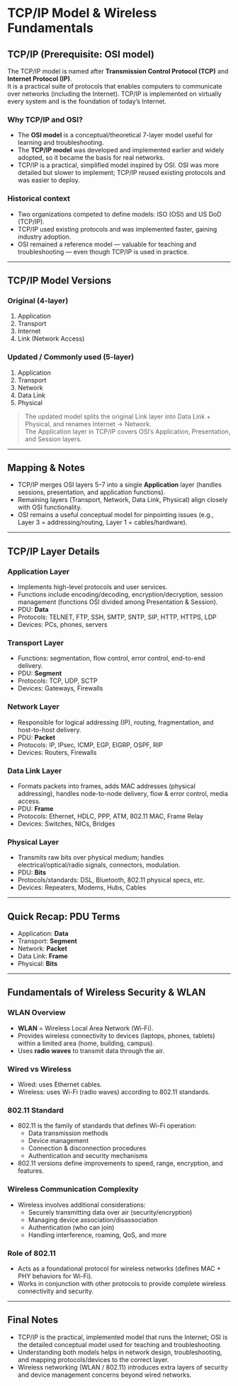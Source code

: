 # TCP/IP Model & Wireless Fundamentals

## TCP/IP (Prerequisite: OSI model)

The TCP/IP model is named after **Transmission Control Protocol (TCP)** and **Internet Protocol (IP)**.  
It is a practical suite of protocols that enables computers to communicate over networks (including the Internet). TCP/IP is implemented on virtually every system and is the foundation of today’s Internet.

### Why TCP/IP and OSI?
- The **OSI model** is a conceptual/theoretical 7-layer model useful for learning and troubleshooting.
- The **TCP/IP model** was developed and implemented earlier and widely adopted, so it became the basis for real networks.
- TCP/IP is a practical, simplified model inspired by OSI. OSI was more detailed but slower to implement; TCP/IP reused existing protocols and was easier to deploy.

### Historical context
- Two organizations competed to define models: ISO (OSI) and US DoD (TCP/IP).
- TCP/IP used existing protocols and was implemented faster, gaining industry adoption.
- OSI remained a reference model — valuable for teaching and troubleshooting — even though TCP/IP is used in practice.

---

## TCP/IP Model Versions

### Original (4-layer)
1. Application
2. Transport
3. Internet
4. Link (Network Access)

### Updated / Commonly used (5-layer)
1. Application
2. Transport
3. Network
4. Data Link
5. Physical

> The updated model splits the original Link layer into Data Link + Physical, and renames Internet → Network.  
> The Application layer in TCP/IP covers OSI’s Application, Presentation, and Session layers.

---

## Mapping & Notes
- TCP/IP merges OSI layers 5–7 into a single **Application** layer (handles sessions, presentation, and application functions).
- Remaining layers (Transport, Network, Data Link, Physical) align closely with OSI functionality.
- OSI remains a useful conceptual model for pinpointing issues (e.g., Layer 3 = addressing/routing, Layer 1 = cables/hardware).

---

## TCP/IP Layer Details

### Application Layer
- Implements high-level protocols and user services.
- Functions include encoding/decoding, encryption/decryption, session management (functions OSI divided among Presentation & Session).
- PDU: **Data**
- Protocols: TELNET, FTP, SSH, SMTP, SNTP, SIP, HTTP, HTTPS, LDP
- Devices: PCs, phones, servers

### Transport Layer
- Functions: segmentation, flow control, error control, end-to-end delivery.
- PDU: **Segment**
- Protocols: TCP, UDP, SCTP
- Devices: Gateways, Firewalls

### Network Layer
- Responsible for logical addressing (IP), routing, fragmentation, and host-to-host delivery.
- PDU: **Packet**
- Protocols: IP, IPsec, ICMP, EGP, EIGRP, OSPF, RIP
- Devices: Routers, Firewalls

### Data Link Layer
- Formats packets into frames, adds MAC addresses (physical addressing), handles node-to-node delivery, flow & error control, media access.
- PDU: **Frame**
- Protocols: Ethernet, HDLC, PPP, ATM, 802.11 MAC, Frame Relay
- Devices: Switches, NICs, Bridges

### Physical Layer
- Transmits raw bits over physical medium; handles electrical/optical/radio signals, connectors, modulation.
- PDU: **Bits**
- Protocols/standards: DSL, Bluetooth, 802.11 physical specs, etc.
- Devices: Repeaters, Modems, Hubs, Cables

---

## Quick Recap: PDU Terms
- Application: **Data**
- Transport: **Segment**
- Network: **Packet**
- Data Link: **Frame**
- Physical: **Bits**

---

## Fundamentals of Wireless Security & WLAN

### WLAN Overview
- **WLAN** = Wireless Local Area Network (Wi-Fi).
- Provides wireless connectivity to devices (laptops, phones, tablets) within a limited area (home, building, campus).
- Uses **radio waves** to transmit data through the air.

### Wired vs Wireless
- Wired: uses Ethernet cables.
- Wireless: uses Wi-Fi (radio waves) according to 802.11 standards.

### 802.11 Standard
- 802.11 is the family of standards that defines Wi-Fi operation:
  - Data transmission methods
  - Device management
  - Connection & disconnection procedures
  - Authentication and security mechanisms
- 802.11 versions define improvements to speed, range, encryption, and features.

### Wireless Communication Complexity
- Wireless involves additional considerations:
  - Securely transmitting data over air (security/encryption)
  - Managing device association/disassociation
  - Authentication (who can join)
  - Handling interference, roaming, QoS, and more

### Role of 802.11
- Acts as a foundational protocol for wireless networks (defines MAC + PHY behaviors for Wi-Fi).
- Works in conjunction with other protocols to provide complete wireless connectivity and security.

---

## Final Notes
- TCP/IP is the practical, implemented model that runs the Internet; OSI is the detailed conceptual model used for teaching and troubleshooting.
- Understanding both models helps in network design, troubleshooting, and mapping protocols/devices to the correct layer.
- Wireless networking (WLAN / 802.11) introduces extra layers of security and device management concerns beyond wired networks.
